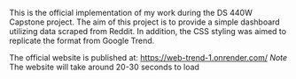 This is the official implementation of my work during the DS 440W Capstone project. The aim of this project is to provide a simple dashboard utilizing data scraped from Reddit. In addition, the CSS styling was aimed to replicate the format from Google Trend. 

The official website is published at: https://web-trend-1.onrender.com/ *Note* The website will take around 20-30 seconds to load
